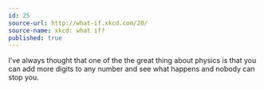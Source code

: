 ```yaml
---
id: 25
source-url: http://what-if.xkcd.com/20/
source-name: xkcd: what if?
published: true
---
```

 I’ve always thought that one of the the great thing about physics is that you can add more digits to any number and see what happens and nobody can stop you.
